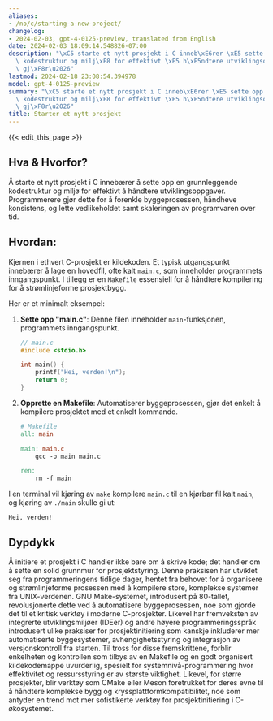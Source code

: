 ```yaml
---
aliases:
- /no/c/starting-a-new-project/
changelog:
- 2024-02-03, gpt-4-0125-preview, translated from English
date: 2024-02-03 18:09:14.548826-07:00
description: "\xC5 starte et nytt prosjekt i C inneb\xE6rer \xE5 sette opp en grunnleggende\
  \ kodestruktur og milj\xF8 for effektivt \xE5 h\xE5ndtere utviklingsoppgaver. Programmerere\
  \ gj\xF8r\u2026"
lastmod: 2024-02-18 23:08:54.394978
model: gpt-4-0125-preview
summary: "\xC5 starte et nytt prosjekt i C inneb\xE6rer \xE5 sette opp en grunnleggende\
  \ kodestruktur og milj\xF8 for effektivt \xE5 h\xE5ndtere utviklingsoppgaver. Programmerere\
  \ gj\xF8r\u2026"
title: Starter et nytt prosjekt
---
```


{{< edit_this_page >}}

## Hva & Hvorfor?

Å starte et nytt prosjekt i C innebærer å sette opp en grunnleggende kodestruktur og miljø for effektivt å håndtere utviklingsoppgaver. Programmerere gjør dette for å forenkle byggeprosessen, håndheve konsistens, og lette vedlikeholdet samt skaleringen av programvaren over tid.

## Hvordan:

Kjernen i ethvert C-prosjekt er kildekoden. Et typisk utgangspunkt innebærer å lage en hovedfil, ofte kalt `main.c`, som inneholder programmets inngangspunkt. I tillegg er en `Makefile` essensiell for å håndtere kompilering for å strømlinjeforme prosjektbygg.

Her er et minimalt eksempel:

1. **Sette opp "main.c"**: Denne filen inneholder `main`-funksjonen, programmets inngangspunkt.

    ```c
    // main.c
    #include <stdio.h>

    int main() {
        printf("Hei, verden!\n");
        return 0;
    }
    ```

2. **Opprette en Makefile**: Automatiserer byggeprosessen, gjør det enkelt å kompilere prosjektet med et enkelt kommando.

    ```makefile
    # Makefile
    all: main

    main: main.c
        gcc -o main main.c

    ren:
        rm -f main
    ```

I en terminal vil kjøring av `make` kompilere `main.c` til en kjørbar fil kalt `main`, og kjøring av `./main` skulle gi ut:
```
Hei, verden!
```

## Dypdykk

Å initiere et prosjekt i C handler ikke bare om å skrive kode; det handler om å sette en solid grunnmur for prosjektstyring. Denne praksisen har utviklet seg fra programmeringens tidlige dager, hentet fra behovet for å organisere og strømlinjeforme prosessen med å kompilere store, komplekse systemer fra UNIX-verdenen. GNU Make-systemet, introdusert på 80-tallet, revolusjonerte dette ved å automatisere byggeprosessen, noe som gjorde det til et kritisk verktøy i moderne C-prosjekter. Likevel har fremveksten av integrerte utviklingsmiljøer (IDEer) og andre høyere programmeringsspråk introdusert ulike praksiser for prosjektinitiering som kanskje inkluderer mer automatiserte byggesystemer, avhengighetsstyring og integrasjon av versjonskontroll fra starten. Til tross for disse fremskrittene, forblir enkelheten og kontrollen som tilbys av en Makefile og en godt organisert kildekodemappe uvurderlig, spesielt for systemnivå-programmering hvor effektivitet og ressursstyring er av største viktighet. Likevel, for større prosjekter, blir verktøy som CMake eller Meson foretrukket for deres evne til å håndtere komplekse bygg og kryssplattformkompatibilitet, noe som antyder en trend mot mer sofistikerte verktøy for prosjektinitiering i C-økosystemet.
